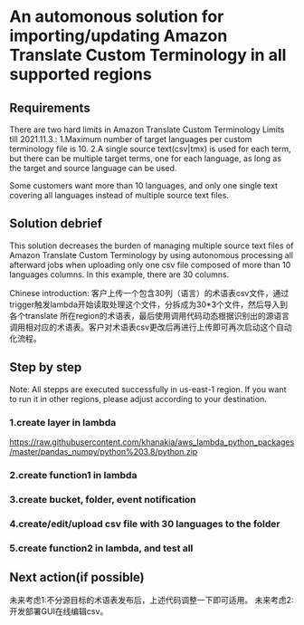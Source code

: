 # An automonous solution for importing/updating Amazon Translate Custom Terminology in all supported regions

## Requirements
There are two hard limits in Amazon Translate Custom Terminology Limits till 2021.11.3.:
1.Maximum number of target languages per custom terminology file is 10. 
2.A single source text(csv|tmx) is used for each term, but there can be multiple target terms, one for each language, as long as the target and source language can be used. 

Some customers want more than 10 languages, and only one single text covering all languages instead of multiple source text files. 

## Solution debrief
This solution decreases the burden of managing multiple source text files of Amazon Translate Custom Terminology by using autonomous processing all afterward jobs when uploading only one csv file composed of more than 10 languages columns.
In this example, there are 30 columns.

Chinese introduction: 客户上传一个包含30列（语言）的术语表csv文件，通过trigger触发lambda开始读取处理这个文件，分拆成为30*3个文件，然后导入到各个translate 所在region的术语表，最后使用调用代码动态根据识别出的源语言调用相对应的术语表。客户对术语表csv更改后再进行上传即可再次启动这个自动化流程。

## Step by step
Note: All stepps are executed successfully in us-east-1 region. If you want to run it in other regions, please adjust according to your destination.

### 1.create layer in lambda
https://raw.githubusercontent.com/khanakia/aws_lambda_python_packages/master/pandas_numpy/python%203.8/python.zip

### 2.create function1 in lambda

### 3.create bucket, folder, event notification

### 4.create/edit/upload csv file with 30 languages to the folder

### 5.create function2 in lambda, and test all 

## Next action(if possible)
未来考虑1:不分源目标的术语表发布后，上述代码调整一下即可适用。
未来考虑2:开发部署GUI在线编辑csv。
